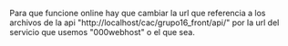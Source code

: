 Para que funcione online hay que cambiar la url que referencia a los archivos de la api "http://localhost/cac/grupo16_front/api/" por la url del servicio que usemos "000webhost" o el que sea.
